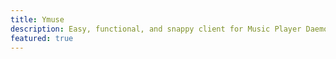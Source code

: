 ```yaml
---
title: Ymuse
description: Easy, functional, and snappy client for Music Player Daemon.
featured: true
---
```


